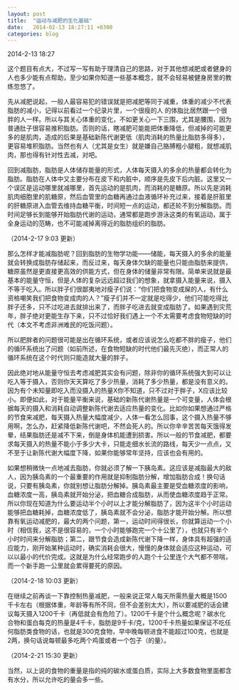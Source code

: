 ```yaml
---
layout: post
title:  "运动与减肥的生化基础"
date:   2014-02-13 18:27:11 +0300
categories: blog
---
```

2014-2-13 18:27

这个题目有点大，不过写一写有助于理清自己的思路，对于其他想减肥或者健身的人也多少能有点帮助，至少如果你知道一些基本概念，就不会轻易被健身房里的教练忽悠了。

先从减肥说起，一般人最容易犯的错误就是把减肥等同于减重，体重的减少不代表脂肪的减小，记得以前看过一个纪录片里，一个很瘦的人 的体脂比居然跟一个很胖的人一样。所以与其关心体重的变化，不如更关心一下三围，尤其是腰围，因为普通肚子很容易推积脂肪。否则的话，瞎减肥可能能把体重降低，但减掉的可能更多的是肌肉，造成的后果是基础新陈代谢更低（肌肉消耗的热量比脂肪多得多），更容易堆积脂肪。当然也有人（尤其是女生）就是嫌自己胳膊粗小腿粗，就想减肌肉，那也得有针对性去减，对吧。

回到减脂肪，脂肪是人体储存能量的形式，人体每天摄入的多余的热量都会转化为脂肪。脂肪在人体中又主要分布在皮下和内脏中，顺序是先皮下后内脏。这里又一个误区是运动哪里就减哪里，首先运动的是肌肉，而消耗的是糖原。所以先是消耗肌肉细胞里的肌糖原，然后血管里的血糖再通过血液循环补充过来，接着是肝脏里的肝糖原进入血管去维持血糖平衡，时间短一点的运动，都还轮不到分解脂肪。而时间足够长到能够开始脂肪代谢的运动，通常都是跑步游泳这类的有氧运动，属于全身运动的范畴，也不可能减掉离得近的脂肪组织的脂肪。

（2014-2-17 9:03 更新）

那么怎样才能减脂肪呢？回到脂肪的生物学功能——储能，每天摄入的多余的能量就会转换成脂肪存储起来，而反过来，每天身体欠缺的能量也只能由脂肪来提供，糖原虽然是更直接更高效的供能方式，但在身体的储量非常有限。简单来说就是最基本的能量守恒，但是人体的复杂远远超过我们的想象，就拿摄入能量来说，摄入不等于吃入。所以胖子们很鄙夷地对瘦子们说：“你们把食物变成屎的人，有什么资格嘲笑我们把食物变成肉的人？”瘦子们并不一定就是吃得少，他们可能吃得比胖子还多，只不过吃进去就排出来了，而胖子吃进去就变成脂肪了。如果遇到灾荒年，胖子绝对更能生存下来，只不过恰好我们遇上一个不太需要考虑食物短缺的时代（本文不考虑非洲难民的吃饭问题）。

所以肥胖者的问题很可能是出在循环系统，或者应该说怎么吃都不胖的瘦子，他们的循环系统出了问题（如前所述，在食物短缺的时代他们最先灭绝），而正常人的循环系统在这个时代则只能造就大量的胖子。

因此绝对地从能量守恒去考虑减肥其实会有问题，除非你的循环系统强大到可以让吃入等于摄入，否则你天天算吃了多少热量，消耗了多少热量，都是没有意义的。因为有个未知量即吃入而没摄入的热量X你不知道，只不过对于胖子，X应该比较小。即便如此，对于能量平衡来说，基础的新陈代谢热量是一个可变量，人体会根据每天的摄入和消耗自动调整新陈代谢去适应热量的变化。比如你如果想通过严格的节食来减肥，每天摄入热量大幅度减少，人体一看怎么回事，这个摄入热量不够用啊，怎么办，赶紧降低新陈代谢吧，不然会死人的。所以你辛辛苦苦每天饿得发晕，结果脂肪还是减不下来，倒是身体机能遭到损害。所以一般的节食减肥，都要求每天摄入的热量不能小于多少大卡，只能走细水长流的路线，每天少一点点，又不至于让新陈代谢大幅度下降，如果你能够常年坚持，应该也会有用的。

如果想稍微快一点地减去脂肪，你就必须了解一下胰岛素。这应该是减脂最大的敌人，因为胰岛素的一个最重要的作用就是抑制脂肪分解，增加脂肪合成！换句话说，只要有胰岛素，你就别想让脂肪分解掉。胰岛素最主要是受血糖浓度的影响，血糖浓度一高，胰岛素就开始分泌，把血糖合成脂肪，从而使血糖浓度趋于正常。所以你现在知道为什么要运动半个小时以上才能分解脂肪了，因为这半个小时运动能够把血糖耗掉，血糖浓度低了，胰岛素就不会分泌，脂肪才能开始分解。所以想靠有氧运动减肥的，最大的两个问题，第一，运动时间得很长，你就算运动一个小时（相信我，这不是很容易的，一个小时能够跑完一个十公里了），也就只有半个小时时间来分解脂肪；第二，跟节食会造成新陈代谢下降一样，身体具有超强的适应能力，刚开始某种运动时，确实消耗会很大，慢慢的身体就会适应这种运动，可以以最小的代价完成。这就是为什么经常跑步的人跑个十公里连个大气都不带喘，而一个新手跑一公里就会累得要死的原因。

（2014-2-18 10:03 更新）

在继续之前再谈一下靠控制热量减肥，一般来说正常人每天所需热量大概是1500千卡左右（根据体重，年龄等有所不同，但不会差别太大），所以要减肥的话会建议每天摄入1200千卡（再低就会有危险了）。1200千卡是个什么概念呢？碳水化合物和蛋白每克的热量是4千卡，脂肪是9千卡/克，1200千卡热量如果保证不吃任何脂肪类食物的话，也就是300克食物，早中晚每顿进食不能超过100克，也就是2两，换句话说每顿最多吃两个鸡蛋或者一个包子（的量）。

（2014-2-21 15:30 更新）

当然，以上说的食物的重量是指的纯的碳水或蛋白质，实际上大多数食物里面都含有水分，所以允许吃的量会多一些。
